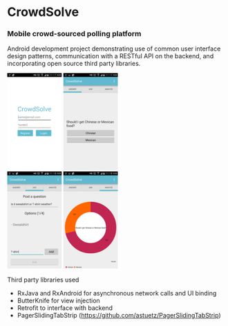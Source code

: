 # CrowdSolve

### Mobile crowd-sourced polling platform

Android development project demonstrating use of common user interface design patterns, communication with a RESTful API on the backend, and incorporating open source third party libraries.

<img src="/screenshots/splash.jpg" height="25%" width="25%" align="">
<img src="/screenshots/one.jpg" height="25%" width="25%" align=""><br>
<img src="/screenshots/two.jpg" height="25%" width="25%" align="">
<img src="/screenshots/three.jpg" height="25%" width="25%" align="">

Third party libraries used
* RxJava and RxAndroid for asynchronous network calls and UI binding
* ButterKnife for view injection
* Retrofit to interface with backend
* PagerSlidingTabStrip (https://github.com/astuetz/PagerSlidingTabStrip)
